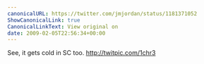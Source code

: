 ```yaml
---
canonicalURL: https://twitter.com/jmjordan/status/1181371052
ShowCanonicalLink: true
CanonicalLinkText: View original on
date: 2009-02-05T22:56:34+00:00
---
```

See, it gets cold in SC too.  http://twitpic.com/1chr3
